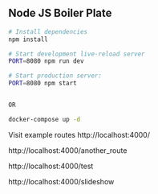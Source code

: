 Node JS Boiler Plate
---------------

```sh
# Install dependencies
npm install

# Start development live-reload server
PORT=8080 npm run dev

# Start production server:
PORT=8080 npm start


OR

docker-compose up -d
```

Visit example routes
http://localhost:4000/

http://localhost:4000/another_route

http://localhost:4000/test

http://localhost:4000/slideshow